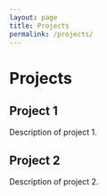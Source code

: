 ```yaml
---
layout: page
title: Projects
permalink: /projects/
---
```


# Projects

## Project 1
Description of project 1.

## Project 2
Description of project 2.